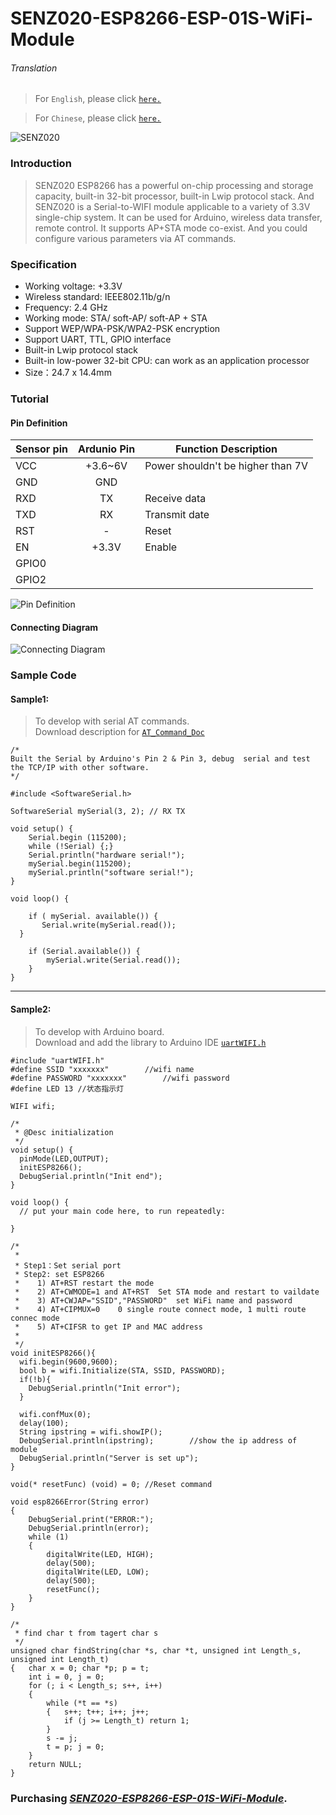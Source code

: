 # SENZ020-ESP8266-ESP-01S-WiFi-Module

###### Translation

> For `English`, please click [`here.`](https://github.com/njustcjj/SENZ020-ESP8266-WiFi-Module/blob/master/README.md)

> For `Chinese`, please click [`here.`](https://github.com/njustcjj/SENZ020-ESP8266-WiFi-Module/blob/master/README_CN.md)

![](https://github.com/njustcjj/SENZ020-ESP8266-WiFi-Module/blob/master/pic/SENZ020.jpg "SENZ020")


### Introduction


> SENZ020 ESP8266 has a powerful on-chip processing and storage capacity, built-in 32-bit processor, built-in Lwip protocol stack.
> And SENZ020 is a Serial-to-WIFI module applicable to a variety of 3.3V single-chip system. It can be used for Arduino, wireless data transfer, remote control.  It supports AP+STA mode co-exist. And you could configure various parameters via AT commands.

### Specification

- Working voltage: +3.3V
- Wireless standard: IEEE802.11b/g/n
- Frequency: 2.4 GHz
- Working mode: STA/ soft-AP/ soft-AP + STA
- Support WEP/WPA-PSK/WPA2-PSK encryption
- Support UART, TTL, GPIO interface
- Built-in Lwip protocol stack
- Built-in low-power 32-bit CPU: can work as an application processor
- Size：24.7 x 14.4mm


### Tutorial

#### Pin Definition

|Sensor pin|Ardunio Pin|Function Description|
|-|:-:|-|
|VCC|+3.6~6V|Power shouldn't be higher than 7V|
|GND|GND||
|RXD|TX|Receive data|
|TXD|RX|Transmit date|
|RST|-|Reset|
|EN|+3.3V|Enable|
|GPIO0|||
|GPIO2|||


![](https://github.com/njustcjj/SENZ020-ESP8266-WiFi-Module/blob/master/pic/SENZ020_pin.jpg "Pin Definition") 

#### Connecting Diagram

![](https://github.com/njustcjj/SENZ020-ESP8266-WiFi-Module/blob/master/pic/SENZ020_connect.png "Connecting Diagram") 


### Sample Code

#### Sample1:

> To develop with serial AT commands.  
> Download description for [`AT_Command_Doc`](http://github.com/njustcjj/SENZ020-ESP8266-WiFi-Module/blob/trunk/doc/AT_Command_Doc.pdf)

	/*
	Built the Serial by Arduino's Pin 2 & Pin 3, debug  serial and test the TCP/IP with other software.
	*/

	#include <SoftwareSerial.h>

	SoftwareSerial mySerial(3, 2); // RX TX

	void setup() {
	    Serial.begin (115200);
	    while (!Serial) {;}
	    Serial.println("hardware serial!");
	    mySerial.begin(115200);
	    mySerial.println("software serial!");
	}

	void loop() {

	    if ( mySerial. available()) {
	       Serial.write(mySerial.read());
	  }

	    if (Serial.available()) {
	        mySerial.write(Serial.read());
	    }
	}

---

#### Sample2:

> To develop with Arduino board.  
> Download and add the library to Arduino  IDE [`uartWIFI.h`](http://github.com/njustcjj/SENZ020-ESP8266-WiFi-Module/blob/trunk/lib/uartWIFI.zip)

	#include "uartWIFI.h"
	#define SSID "xxxxxxx"        //wifi name
	#define PASSWORD "xxxxxxx"        //wifi password
	#define LED 13 //状态指示灯

	WIFI wifi;

	/*
	 * @Desc initialization
	 */
	void setup() {
	  pinMode(LED,OUTPUT);
	  initESP8266();
	  DebugSerial.println("Init end");
	}

	void loop() {
	  // put your main code here, to run repeatedly:

	}

	/*
	 *
	 * Step1：Set serial port
	 * Step2: set ESP8266
	 *    1) AT+RST restart the mode
	 *    2) AT+CWMODE=1 and AT+RST  Set STA mode and restart to vaildate 
	 *    3) AT+CWJAP="SSID","PASSWORD"  set WiFi name and password
	 *    4) AT+CIPMUX=0    0 single route connect mode, 1 multi route connec mode
	 *    5) AT+CIFSR to get IP and MAC address
	 *   
	 */
	void initESP8266(){
	  wifi.begin(9600,9600);
	  bool b = wifi.Initialize(STA, SSID, PASSWORD);
	  if(!b){
	    DebugSerial.println("Init error");
	  }

	  wifi.confMux(0);
	  delay(100);
	  String ipstring = wifi.showIP();
	  DebugSerial.println(ipstring);        //show the ip address of module
	  DebugSerial.println("Server is set up");
	}

	void(* resetFunc) (void) = 0; //Reset command

	void esp8266Error(String error)
	{
	    DebugSerial.print("ERROR:");
	    DebugSerial.println(error);
	    while (1)
	    {
	        digitalWrite(LED, HIGH);
	        delay(500);
	        digitalWrite(LED, LOW);
	        delay(500);
	        resetFunc();
	    }
	}

	/*
	 * find char t from tagert char s
	 */
	unsigned char findString(char *s, char *t, unsigned int Length_s, unsigned int Length_t)
	{   char x = 0; char *p; p = t;
	    int i = 0, j = 0;
	    for (; i < Length_s; s++, i++)
	    {
	        while (*t == *s)
	        {   s++; t++; i++; j++;
	            if (j >= Length_t) return 1;
	        }
	        s -= j;
	        t = p; j = 0;
	    }
	    return NULL;
	}


### Purchasing [*SENZ020-ESP8266-ESP-01S-WiFi-Module*](https://www.ebay.com/).
